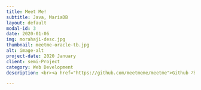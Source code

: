 ```yaml
---
title: Meet Me!
subtitle: Java, MariaDB
layout: default
modal-id: 3
date: 2020-01-06
img: morahaji-desc.jpg
thumbnail: meetme-oracle-tb.jpg
alt: image-alt
project-date: 2020 January
client: semi-Project
category: Web Development
description: <br><a href="https://github.com/meetmeme/meetme">Github 가기</a>

---
```

